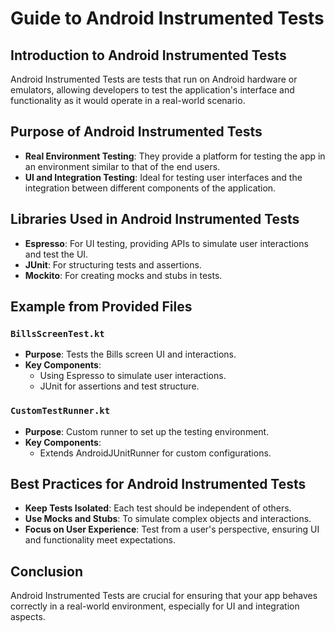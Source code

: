 
# Guide to Android Instrumented Tests

## Introduction to Android Instrumented Tests
Android Instrumented Tests are tests that run on Android hardware or emulators, allowing developers to test the application's interface and functionality as it would operate in a real-world scenario.

## Purpose of Android Instrumented Tests
- **Real Environment Testing**: They provide a platform for testing the app in an environment similar to that of the end users.
- **UI and Integration Testing**: Ideal for testing user interfaces and the integration between different components of the application.

## Libraries Used in Android Instrumented Tests
- **Espresso**: For UI testing, providing APIs to simulate user interactions and test the UI.
- **JUnit**: For structuring tests and assertions.
- **Mockito**: For creating mocks and stubs in tests.

## Example from Provided Files
### `BillsScreenTest.kt`
- **Purpose**: Tests the Bills screen UI and interactions.
- **Key Components**:
    - Using Espresso to simulate user interactions.
    - JUnit for assertions and test structure.

### `CustomTestRunner.kt`
- **Purpose**: Custom runner to set up the testing environment.
- **Key Components**:
    - Extends AndroidJUnitRunner for custom configurations.

## Best Practices for Android Instrumented Tests
- **Keep Tests Isolated**: Each test should be independent of others.
- **Use Mocks and Stubs**: To simulate complex objects and interactions.
- **Focus on User Experience**: Test from a user's perspective, ensuring UI and functionality meet expectations.

## Conclusion
Android Instrumented Tests are crucial for ensuring that your app behaves correctly in a real-world environment, especially for UI and integration aspects.

